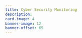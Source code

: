 ```yaml
---
title: Cyber Security Monitoring
description:
card-image: 4
banner-image: 12
banner-offset: 65
---
```

